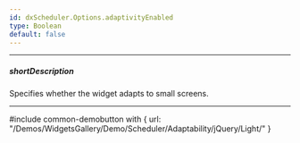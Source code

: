```yaml
---
id: dxScheduler.Options.adaptivityEnabled
type: Boolean
default: false
---
```

---
##### shortDescription
Specifies whether the widget adapts to small screens.

---
#include common-demobutton with {
    url: "/Demos/WidgetsGallery/Demo/Scheduler/Adaptability/jQuery/Light/"
}